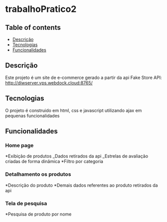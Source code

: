 # trabalhoPratico2

## Table of contents

- [Descrição](#descrição)
- [Tecnologias](#tecnologias)
- [Funcionalidades](#funcionalidades)

## Descrição

Este projeto é um site de e-commerce gerado a partir da api Fake Store API: http://diwserver.vps.webdock.cloud:8765/

## Tecnologias

O projeto é construido em html, css e javascript utilizando ajax em pequenas funcionalidades

## Funcionalidades

### Home page

*Exibição de produtos
\_Dados retirados da api
\_Estrelas de avaliação criadas de forma dinâmica
*Filtro por categoria

### Detalhamento os produtos

*Descrição do produto
*Demais dados referentes ao produto retirados da api

### Tela de pesquisa

\*Pesquisa de produto por nome
